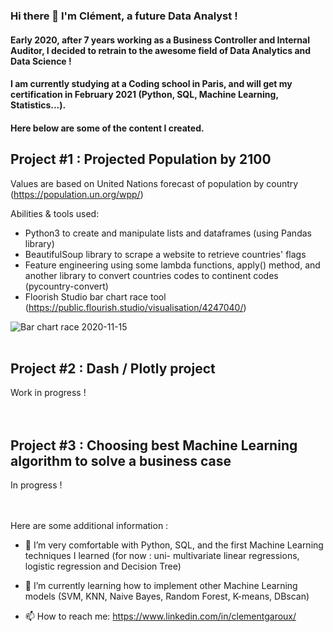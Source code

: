 ### Hi there 👋 I'm Clément, a future Data Analyst !
#### Early 2020, after 7 years working as a Business Controller and Internal Auditor, I decided to retrain to the awesome field of Data Analytics and Data Science !
#### I am currently studying at a Coding school in Paris, and will get my certification in February 2021 (Python, SQL, Machine Learning, Statistics...).  

#### Here below are some of the content I created.  
   


## Project #1 : Projected Population by 2100
Values are based on United Nations forecast of population by country (https://population.un.org/wpp/)

Abilities & tools used:
- Python3 to create and manipulate lists and dataframes (using Pandas library)
- BeautifulSoup library to scrape a website to retrieve countries' flags
- Feature engineering using some lambda functions, apply() method, and another library to convert countries codes to continent codes (pycountry-convert)
- Floorish Studio bar chart race tool (https://public.flourish.studio/visualisation/4247040/)
 
![Bar chart race 2020-11-15](https://user-images.githubusercontent.com/70572715/99188926-e22de600-275e-11eb-8461-5050a3e1fdf6.gif)  
<br>

## Project #2 : Dash / Plotly project

Work in progress !     
<br>
<br>

## Project #3 : Choosing best Machine Learning algorithm to solve a business case

In progress !     
<br>
<br>

Here are some additional information :

- 🔭 I’m very comfortable with Python, SQL, and the first Machine Learning techniques I learned (for now : uni- multivariate linear regressions, logistic regression and Decision Tree)

- 🌱 I’m currently learning how to implement other Machine Learning models (SVM, KNN, Naive Bayes, Random Forest, K-means, DBscan)

- 📫 How to reach me: https://www.linkedin.com/in/clementgaroux/

